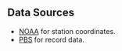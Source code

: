 

## Data Sources

 - [NOAA](https://mi3.ncdc.noaa.gov//mi3qry/search.cfm) for station coordinates.
 - [PBS](http://www.pbs.org/newshour/widgets/temp-records/historical/year_records.html) for record data.